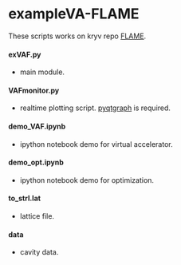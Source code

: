 # exampleVA-FLAME
These scripts works on kryv repo [FLAME](https://github.com/kryv/jmbgsddb/tree/moment2).

#### exVAF.py
  * main module.

#### VAFmonitor.py
  * realtime plotting script. [pyqtgraph](https://github.com/pyqtgraph/pyqtgraph) is required.
 
#### demo_VAF.ipynb
  * ipython notebook demo for virtual accelerator.
 
#### demo_opt.ipynb
  * ipython notebook demo for optimization.

#### to_strl.lat
  * lattice file.

#### data
  * cavity data.

